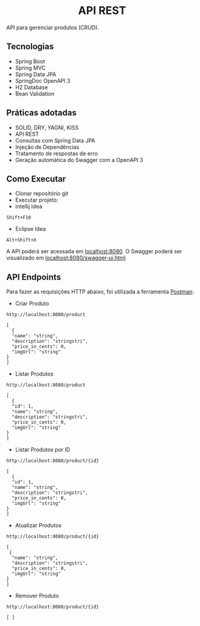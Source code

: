 <h1 align="center">
  API REST
</h1>

API para gerenciar produtos (CRUD).

## Tecnologias
 
- Spring Boot
- Spring MVC
- Spring Data JPA
- SpringDoc OpenAPI 3
- H2 Database
- Bean Validation

## Práticas adotadas

- SOLID, DRY, YAGNI, KISS
- API REST
- Consultas com Spring Data JPA
- Injeção de Dependências
- Tratamento de respostas de erro
- Geração automática do Swagger com a OpenAPI 3

## Como Executar

- Clonar repositório git
- Executar projeto:
- intellij Idea
```
Shift+F10
```

- Eclipse Idea
```
Alt+Shift+X
```

A API poderá ser acessada em [localhost:8080](http://localhost:8080).
O Swagger poderá ser visualizado em [localhost:8080/swagger-ui.html](http://localhost:8080/swagger-ui.html)

## API Endpoints

Para fazer as requisições HTTP abaixo, foi utilizada a ferramenta [Postman](https://postman.com):

- Criar Produto 
```
http://localhost:8080/product

[
  {
  "name": "string",
  "description": "stringstri",
  "price_in_cents": 0,
  "imgUrl": "string"
}
]
```

- Listar Produtos
```
http://localhost:8080/product

[
  {
  "id": 1,
  "name": "string",
  "description": "stringstri",
  "price_in_cents": 0,
  "imgUrl": "string"
}
]
```

- Listar Produtos por ID
```
http://localhost:8080/product/{id}

[
  {
  "id": 1,
  "name": "string",
  "description": "stringstri",
  "price_in_cents": 0,
  "imgUrl": "string"
}
]
```

- Atualizar Produtos
```
http://localhost:8080/product/{id}

[
 {
  "name": "string",
  "description": "stringstri",
  "price_in_cents": 0,
  "imgUrl": "string"
}
]
```

- Remover Produto
```
http://localhost:8080/product/{id}

[ ]
```
